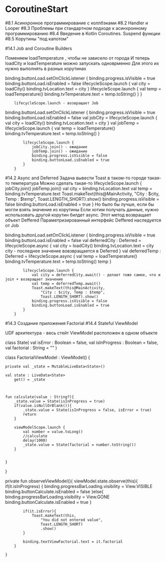 # CoroutineStart
#8.1 Асинхронное программирование с коллбэками
#8.2 Handler и Looper
#8.3 Проблемы при стандартном подходе к асинхронному программированию
#8.4 Введение в Kotlin Coroutines. Suspend функции
#8.5 Корутины "под капотом"

#14.1 Job and Coroutine Builders

Поменяем loadTemperature , чтобы не зависело от города
И теперь loadCity и loadTemperature можно запускать одноврменно
Для этого их нужно выполнять в разных корутинах

 binding.buttonLoad.setOnClickListener {
            binding.progress.isVisible = true
            binding.buttonLoad.isEnabled = false
            lifecycleScope.launch {
                val city = loadCity()
                binding.tvLocation.text = city
            }
            lifecycleScope.launch {
                val temp = loadTemperature()
                binding.tvTemperature.text = temp.toString()
            }
        }
		
		lifecycleScope.launch - возвращает Job
		
binding.buttonLoad.setOnClickListener {
            binding.progress.isVisible = true
            binding.buttonLoad.isEnabled = false
            val jobCity =  lifecycleScope.launch {
                val city = loadCity()
                binding.tvLocation.text = city
            }
            val jobTemp =  lifecycleScope.launch {
                val temp = loadTemperature()
                binding.tvTemperature.text = temp.toString()
            }

            lifecycleScope.launch {
                jobCity.join() - ожидание
                jobTemp.join() - ожидание
                binding.progress.isVisible = false
                binding.buttonLoad.isEnabled = true
            }
        }
		
#14.2 Async and Deferred
Задача вывести Toast в таком-то городе такая-то температура
Можно сделать такая-то
lifecycleScope.launch {
                jobCity.join()
                jobTemp.join()
                val city = binding.tvLocation.text
                val temp = binding.tvTemperature.text
                Toast.makeText(this@MainActivity,
                    "City : $city, Temp : $temp",
                    Toast.LENGTH_SHORT).show()
                binding.progress.isVisible = false
                binding.buttonLoad.isEnabled = true
            }
Но было бы лучше, если бы могли взять значение из корутины
Если хотим получать данные, нужно использовать другой корутин билдет async. Этот метод возвращает объект Deffered
Параметризированный интерфейс
Deffered наследуется от Job

binding.buttonLoad.setOnClickListener {
            binding.progress.isVisible = true
            binding.buttonLoad.isEnabled = false
            val deferredCity : Deferred<String> =  lifecycleScope.async {
                val city = loadCity()
                binding.tvLocation.text = city
                city - последнее значение вовзвращается в Deferred
            }
            val deferredTemp : Deferred<Int> =  lifecycleScope.async {
                val temp = loadTemperature()
                binding.tvTemperature.text = temp.toString()
                temp
            }

            lifecycleScope.launch {                
                val city = deferredCity.await() - делает тоже самое, что и join + возвращает значение
                val temp = deferredTemp.await()
                Toast.makeText(this@MainActivity,
                    "City : $city, Temp : $temp",
                    Toast.LENGTH_SHORT).show()
                binding.progress.isVisible = false
                binding.buttonLoad.isEnabled = true
            }
        }
		
#14.3 Создание приложения Factorial
#14.4 Stateful ViewModel

UDF архитектура - весь стейт ViewModel расположен в одном объекте

class State( val isError : Boolean = false,
    val isInProgress : Boolean = false,
    val factorial : String = "" )
	
class FactorialViewModel : ViewModel() {

    private val _state = MutableLiveData<State>()

    val state : LiveData<State>
        get() = _state



    fun calculate(value : String?){
        _state.value = State(isInProgress = true)
        if(value.isNullOrBlank()){
            _state.value = State(isInProgress = false, isError = true)
            return
        }

        viewModelScope.launch {
            val number = value.toLong()
            //calculate
            delay(1000)
            _state.value = State(factorial = number.toString())
        }


    }
}

private fun observeViewModel(){
        viewModel.state.observe(this){
            if(it.isInProgress) {
                binding.progressBarLoading.visibility = View.VISIBLE
                binding.buttonCalculate.isEnabled = false
            }else{
                binding.progressBarLoading.visibility = View.GONE
                binding.buttonCalculate.isEnabled = true
            }

            if(it.isError){
                Toast.makeText(this,
                    "You did not entered value",
                    Toast.LENGTH_SHORT)
                    .show()
            }

            binding.textViewFactorial.text = it.factorial
        }

    }